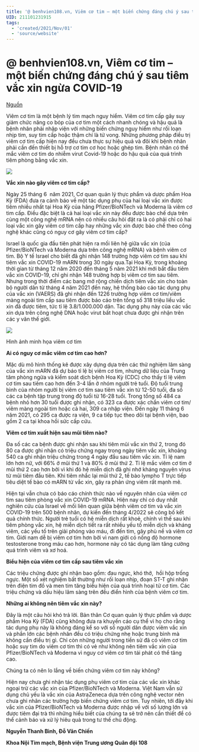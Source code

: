```yaml
---
title: '@ benhvien108.vn, Viêm cơ tim – một biến chứng đáng chú ý sau tiêm vắc xin ngừa COVID-19'
UID: 211101231915
tags:
  - 'created/2021/Nov/01'
  - 'source/website'
---
```

# @ benhvien108.vn, Viêm cơ tim – một biến chứng đáng chú ý sau tiêm vắc xin ngừa COVID-19
[Nguồn](https://benhvien108.vn/viem-co-tim-%E2%80%93-mot-bien-chung-dang-chu-y-sau-tiem-vac-xin-ngua-covid-19.htm?fbclid=IwAR1r6FIDbWIRRCoO-CBmXcJqIO3GI2qE_hzLEWQjrems8zOviQgplwSDVOU)

Viêm cơ tim là một bệnh lý tim mạch nguy hiểm. Viêm cơ tim cấp gây suy giảm chức năng co bóp của cơ tim một cách nhanh chóng và hậu quả là bệnh nhân phải nhập viện với những biến chứng nguy hiểm như rối loạn nhịp tim, suy tim cấp hoặc thậm chí là tử vong. Những phương pháp điều trị viêm cơ tim cấp hiện nay đều chưa thực sự hiệu quả và đôi khi bệnh nhân phải cần đến thiết bị hỗ trợ cơ tim cơ học hoặc ghép tim. Bệnh nhân có thể mắc viêm cơ tim do nhiễm virut Covid-19 hoặc do hậu quả của quá trình tiêm phòng bằng vắc xin.

![](https://files.benhvien108.vn/ecm/source_files/2021/07/07/210707-1-1-102442-070721-96.jpg)

**Vắc xin nào gây viêm cơ tim cấp?**

Ngày 25 tháng 6  năm 2021, Cơ quan quản lý thực phẩm và dược phẩm Hoa Kỳ (FDA) đưa ra cảnh báo về một tác dụng phụ của hai loại vắc xin được tiêm nhiều nhất tại Hoa Kỳ của hãng Pfizer/BioNTech và Moderna là viêm cơ tim cấp. Điều đặc biệt là cả hai loại vắc xin này đều được bào chế dựa trên cùng một công nghệ mRNA nên có nhiều câu hỏi đặt ra là có phải chỉ có hai loại vắc xin gây viêm cơ tim cấp hay những vắc xin được bào chế theo công nghệ khác cũng có nguy cơ gây viêm cơ tim cấp?

Israel là quốc gia đầu tiên phát hiện ra mối liên hệ giữa vắc xin (của Pfizer/BioNTech và Moderna dựa trên công nghệ mRNA) và bệnh viêm cơ tim. Bộ Y tế Israel cho biết đã ghi nhận 148 trường hợp viêm cơ tim sau khi tiêm vắc xin COVID-19 mARN trong 30 ngày qua.Tại Hoa Kỳ, trong khoảng thời gian từ tháng 12 năm 2020 đến tháng 5 năm 2021 khi mới bắt đầu tiêm vắc xin COVID-19, chỉ ghi nhận 148 trường hợp bị viêm cơ tim sau tiêm. Nhưng trong thời điểm các bang mở rộng chiến dịch tiêm vắc xin cho toàn bộ người dân từ tháng 4 năm 2021 đến nay, hệ thống báo cáo tác dụng phụ của vắc xin (VAERS) đã ghi nhận đến 1226 trường hợp viêm cơ tim/viêm màng ngoài tim cấp sau tiêm được báo cáo trên tổng số 318 triệu liều vắc xin đã được tiêm, tức tỉ lệ 3.8/1.000.000 dân. Tác dụng phụ này của các vắc xin dựa trên công nghệ DNA hoặc virut bất hoạt chưa được ghi nhận trên các y văn thế giới.

![](https://files.benhvien108.vn/ecm/source_files/2021/07/07/210707-1-2-102442-070721-64.jpg)

Hình ảnh minh họa viêm cơ tim

**Ai có nguy cơ mắc viêm cơ tim cao hơn?**

Mặc dù mô hình thống kê được xây dựng dựa trên các thử nghiệm lâm sàng của vắc xin mARN đã dự báo tỉ lệ bị viêm cơ tim, nhưng dữ liệu của Trung tâm phòng ngừa và kiểm soát dịch bệnh Hoa Kỳ (CDC) cho thấy tỉ lệ viêm cơ tim sau tiêm cao hơn đến 3-4 lần ở nhóm người trẻ tuổi. Độ tuổi trung bình của nhóm người bị viêm cơ tim sau tiêm vắc xin từ 12-50 tuổi, đa số các ca bệnh tập trung trong độ tuổi từ 16-28 tuổi. Trong tổng số 484 ca bệnh nhỏ hơn 30 tuổi được ghi nhận, có 323 ca được xác chẩn viêm cơ tim/ viêm màng ngoài tim hoặc cả hai, 309 ca nhập viện. Đến ngày 11 tháng 6 năm 2021, có 295 ca được ra viện, 9 ca tiếp tục theo dõi tại bệnh viện, bao gồm 2 ca tại khoa hồi sức cấp cứu.

**Viêm cơ tim xuất hiện sau mũi tiêm nào?**

Đa số các ca bệnh được ghi nhận sau khi tiêm mũi vắc xin thứ 2, trong đó 80 ca được ghi nhận có triệu chứng ngay trong ngày tiêm vắc xin, khoảng 540 ca ghi nhận triệu chứng trong 4 ngày đầu sau tiêm vắc xin. Tỉ lệ nam lớn hơn nữ, với 66% ở mũi thứ 1 và 80% ở mũi thứ 2. Tỉ lệ mắc viêm cơ tim ở mũi thứ 2 cao hơn bởi vì khi đó hệ miễn dịch đã ghi nhớ kháng nguyên virus từ mũi tiêm đầu tiên. Khi tiêm nhắc lại mũi thứ 2, tế bào lympho T trực tiếp tiêu diệt tế bào có mARN từ vắc xin, gây ra phản ứng viêm rất mạnh mẽ.

Hiện tại vẫn chưa có báo cáo chính thức nào về nguyên nhân của viêm cơ tim sau tiêm phòng vắc xin COVID-19 mRNA. Hiện nay chỉ có duy nhất nghiên cứu của Israel về mối liên quan giữa bệnh viêm cơ tim và vắc xin COVID-19 trên 500 bệnh nhân, dự kiến đến tháng 4/2022 sẽ công bố kết quả chính thức. Người trẻ tuổi có hệ miễn dịch rất khoẻ, chính vì thế sau khi tiêm phòng vắc xin, hệ miễn dịch tiết ra rất nhiều yếu tố miễn dịch và kháng viêm, các yếu tố trên giải phóng vào máu, đi đến tim, gây phù nề và viêm cơ tim. Giới nam dễ bị viêm cơ tim hơn bởi vì nam giới có nồng độ hormone testosterone trong máu cao hơn, hormone này có tác dụng làm tăng cường quá trình viêm và xơ hoá.

**Biểu hiện của viêm cơ tim cấp sau tiêm vắc xin**

Các triệu chứng được ghi nhận bao gồm: đau ngực, khó thở,  hồi hộp trống ngực. Một số xét nghiệm bất thường như rối loạn nhịp, đoạn ST-T ghi nhận trên điện tim đồ và men tim tăng biểu hiện của quá trình hoại tử cơ tim. Các triệu chứng và dấu hiệu lâm sàng trên đều điển hình của bệnh viêm cơ tim.

**Những ai không nên tiêm vắc xin này?**

Đây là một câu hỏi khó trả lời. Bản thân Cơ quan quản lý thực phẩm và dược phẩm Hoa Kỳ (FDA) cũng không đưa ra khuyến cáo cụ thể vì họ cho rằng tác dụng phụ này là không đáng kể so với số người dân được viêm vắc xin và phần lớn các bệnh nhân đều có triệu chứng nhẹ hoặc trung bình mà không cần điều trị gì. Chỉ còn những người trong tiền sử đã có viêm cơ tim hoặc suy tim do viêm cơ tim thì có vẻ như không nên tiêm vắc xin của Pfizer/BioNTech và Moderna vì nguy cơ viêm cơ tim tái phát có thể tăng cao.

Chúng ta có nên lo lắng về biến chứng viêm cơ tim này không?

Hiện nay chưa ghi nhận tác dụng phụ viêm cơ tim của các vắc xin khác ngoại trừ các vắc xin của Pfizer/BioNTech và Moderna. Việt Nam vẫn sử dụng chủ yếu là vắc xin của AstraZeneca dựa trên công nghệ vector nên chưa ghi nhân các trường hợp biến chứng viêm cơ tim. Tuy nhiên, tới đây khi vắc xin của Pfizer/BioNTech và Moderna được nhập về với số lượng lớn và được tiêm đại trà thì những hiểu biết của chúng ta sẽ trở nên cần thiết để có thể cảnh báo và xử lý hiêu quả trong tư thế chủ động.

**Nguyễn Thanh Bình, Đỗ Văn Chiến**

**Khoa Nội Tim mạch, Bệnh viện Trung ương Quân đội 108**